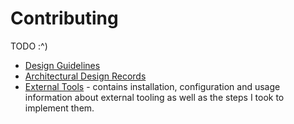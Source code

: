 # Contributing

TODO :^)

- [Design Guidelines](guidelines.md)
- [Architectural Design Records](adr.md)
- [External Tools](devprocess/externalTools.md) - contains installation, configuration and usage information about external tooling as well as the steps I took to implement them.

